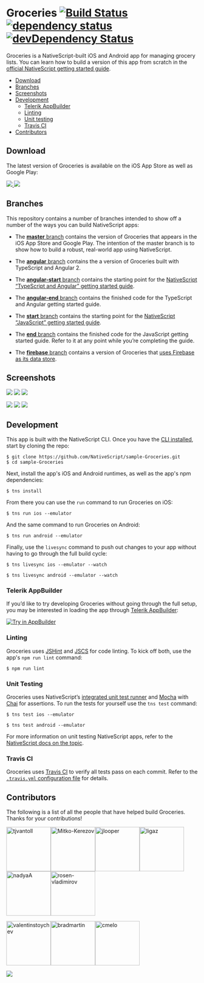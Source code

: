 # Groceries [![Build Status](https://travis-ci.org/NativeScript/sample-Groceries.svg?branch=master)](https://travis-ci.org/NativeScript/sample-Groceries) [![dependency status](https://david-dm.org/nativescript/sample-Groceries.svg)](https://david-dm.org/nativescript/sample-Groceries) [![devDependency Status](https://david-dm.org/nativescript/sample-Groceries/dev-status.svg)](https://david-dm.org/nativescript/sample-Groceries#info=devDependencies)

Groceries is a NativeScript-built iOS and Android app for managing grocery lists. You can learn how to build a version of this app from scratch in the [official NativeScript getting started guide](http://docs.nativescript.org/start/getting-started).

* [Download](#download)
* [Branches](#branches)
* [Screenshots](#screenshots)
* [Development](#development)
    * [Telerik AppBuilder](#telerik-appbuilder)
    * [Linting](#linting)
    * [Unit testing](#unit-testing)
    * [Travis CI](#travis)
* [Contributors](#contributors)

<h2 id="download">Download</h2>

The latest version of Groceries is available on the iOS App Store as well as Google Play:

<a href="https://itunes.apple.com/us/app/groceries-simple-grocery-lists/id1041129105?mt=8">
	<img src="assets/app-store-icons/ios-app-store.png">
</a>
<a href="https://play.google.com/store/apps/details?id=org.nativescript.groceries&hl=en">
	<img src="assets/app-store-icons/google-play.png">
</a>

<h2 id="branches">Branches</h2>

This repository contains a number of branches intended to show off a number of the ways you can build NativeScript apps:

* The [**master** branch](https://github.com/NativeScript/sample-Groceries/) contains the version of Groceries that appears in the iOS App Store and Google Play. The intention of the master branch is to show how to build a robust, real-world app using NativeScript.
* The [**angular** branch](https://github.com/NativeScript/sample-Groceries/tree/angular) contains the a version of Groceries built with TypeScript and Angular 2.

* The [**angular-start** branch](https://github.com/NativeScript/sample-Groceries/tree/angular-start) contains the starting point for the [NativeScript “TypeScript and Angular” getting started guide](http://docs.nativescript.org/angular/tutorial/ng-chapter-0).
* The [**angular-end** branch](https://github.com/NativeScript/sample-Groceries/tree/angular-end) contains the finished code for the TypeScript and Angular getting started guide.

* The [**start** branch](https://github.com/NativeScript/sample-Groceries/tree/start) contains the starting point for the [NativeScript “JavaScript” getting started guide](http://docs.nativescript.org/start/getting-started).
* The [**end** branch](https://github.com/NativeScript/sample-Groceries/tree/end) contains the finished code for the JavaScript getting started guide. Refer to it at any point while you’re completing the guide.

* The [**firebase** branch](https://github.com/NativeScript/sample-Groceries/tree/firebase) contains a version of Groceries that [uses Firebase as its data store](https://www.nativescript.org/blog/ignite-your-app-development-with-nativescript-and-firebase).

<h2 id="screenshots">Screenshots</h2>

![](assets/screenshots/ios-1.png)
![](assets/screenshots/ios-2.png)
![](assets/screenshots/ios-3.png)

![](assets/screenshots/android-1.png)
![](assets/screenshots/android-2.png)
![](assets/screenshots/android-3.png)

<h2 id="development">Development</h2>

This app is built with the NativeScript CLI. Once you have the [CLI installed](http://docs.nativescript.org/angular/tutorial/ng-chapter-0), start by cloning the repo:

```
$ git clone https://github.com/NativeScript/sample-Groceries.git
$ cd sample-Groceries
```

Next, install the app's iOS and Android runtimes, as well as the app's npm dependencies:

```
$ tns install
```

From there you can use the `run` command to run Groceries on iOS:

```
$ tns run ios --emulator
```

And the same command to run Groceries on Android:

```
$ tns run android --emulator
```

Finally, use the `livesync` command to push out changes to your app without having to go through the full build cycle:

```
$ tns livesync ios --emulator --watch
```
```
$ tns livesync android --emulator --watch
```

<h3 id="telerik-appbuilder">Telerik AppBuilder</h3>

If you’d like to try developing Groceries without going through the full setup, you may be interested in loading the app through [Telerik AppBuilder](http://www.telerik.com/platform/appbuilder):

<a href="https://platform.telerik.com/#appbuilder/clone/https%3A%2F%2Fgithub.com%2FIcenium%2Fnativescript-sample-groceries" target="_blank"><img src="http://docs.telerik.com/platform/appbuilder/sample-apps/images/try-in-appbuilder.png" alt="Try in AppBuilder" title="Try in AppBuilder" /></a>

<h3 id="linting">Linting</h3>

Groceries uses [JSHint](http://jshint.com/) and [JSCS](http://jscs.info/) for code linting. To kick off both, use the app's `npm run lint` command:

```
$ npm run lint
```

<h3 id="unit-testing">Unit Testing</h3>

Groceries uses NativeScript’s [integrated unit test runner](http://docs.nativescript.org/core-concepts/testing) and [Mocha](https://mochajs.org/) with [Chai](http://chaijs.com/) for assertions. To run the tests for yourself use the `tns test` command:

```
$ tns test ios --emulator
```

```
$ tns test android --emulator
```

For more information on unit testing NativeScript apps, refer to the [NativeScript docs on the topic](http://docs.nativescript.org/core-concepts/testing).

<h3 id="travis">Travis CI</h3>

Groceries uses [Travis CI](https://travis-ci.org/) to verify all tests pass on each commit. Refer to the [`.travis.yml` configuration file](https://github.com/NativeScript/sample-Groceries/blob/master/.travis.yml) for details.

<h2 id="contributors">Contributors</h2>

The following is a list of all the people that have helped build Groceries. Thanks for your contributions!

[<img alt="tjvantoll" src="https://avatars.githubusercontent.com/u/544280?v=3&s=117" width="117">](https://github.com/tjvantoll)[<img alt="Mitko-Kerezov" src="https://avatars.githubusercontent.com/u/6683316?v=3&s=117" width="117">](https://github.com/Mitko-Kerezov)[<img alt="jlooper" src="https://avatars.githubusercontent.com/u/1450004?v=3&s=117" width="117">](https://github.com/jlooper)[<img alt="ligaz" src="https://avatars.githubusercontent.com/u/19437?v=3&s=117" width="117">](https://github.com/ligaz)[<img alt="nadyaA" src="https://avatars.githubusercontent.com/u/6064810?v=3&s=117" width="117">](https://github.com/nadyaA)[<img alt="rosen-vladimirov" src="https://avatars.githubusercontent.com/u/8351653?v=3&s=117" width="117">](https://github.com/rosen-vladimirov)

[<img alt="valentinstoychev" src="https://avatars.githubusercontent.com/u/4980822?v=3&s=117" width="117">](https://github.com/valentinstoychev)[<img alt="bradmartin" src="https://avatars.githubusercontent.com/u/6006148?v=3&s=117" width="117">](https://github.com/bradmartin)[<img alt="cmelo" src="https://avatars.githubusercontent.com/u/872461?v=3&s=117" width="117">](https://github.com/cmelo)

<!-- Note: The table above get generated with the following commands -->
<!-- npm install -g githubcontrib -->
<!-- githubcontrib --owner NativeScript --repos sample-Groceries --cols 6 --sortOrder desc | pbcopy -->

![](https://ga-beacon.appspot.com/UA-111455-24/nativescript/sample-groceries?pixel)
